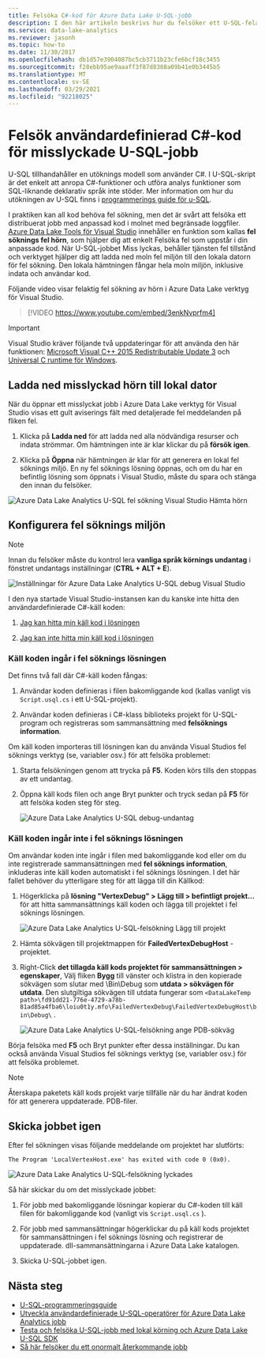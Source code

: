 ```yaml
---
title: Felsöka C#-kod för Azure Data Lake U-SQL-jobb
description: I den här artikeln beskrivs hur du felsöker ett U-SQL-felaktigt hörn med Azure Data Lake verktyg för Visual Studio.
ms.service: data-lake-analytics
ms.reviewer: jasonh
ms.topic: how-to
ms.date: 11/30/2017
ms.openlocfilehash: db1d57e3904087bc5cb3711b23cfe6bcf18c3455
ms.sourcegitcommit: f28ebb95ae9aaaff3f87d8388a09b41e0b3445b5
ms.translationtype: MT
ms.contentlocale: sv-SE
ms.lasthandoff: 03/29/2021
ms.locfileid: "92218025"
---
```

# <a name="debug-user-defined-c-code-for-failed-u-sql-jobs"></a>Felsök användardefinierad C#-kod för misslyckade U-SQL-jobb

U-SQL tillhandahåller en utöknings modell som använder C#. I U-SQL-skript är det enkelt att anropa C#-funktioner och utföra analys funktioner som SQL-liknande deklarativ språk inte stöder. Mer information om hur du utökningen av U-SQL finns i [programmerings guide för u-SQL](./data-lake-analytics-u-sql-programmability-guide.md#use-user-defined-functions-udf). 

I praktiken kan all kod behöva fel sökning, men det är svårt att felsöka ett distribuerat jobb med anpassad kod i molnet med begränsade loggfiler. [Azure Data Lake Tools för Visual Studio](https://aka.ms/adltoolsvs) innehåller en funktion som kallas **fel söknings fel hörn**, som hjälper dig att enkelt Felsöka fel som uppstår i din anpassade kod. När U-SQL-jobbet Miss lyckas, behåller tjänsten fel tillstånd och verktyget hjälper dig att ladda ned moln fel miljön till den lokala datorn för fel sökning. Den lokala hämtningen fångar hela moln miljön, inklusive indata och användar kod.

Följande video visar felaktig fel sökning av hörn i Azure Data Lake verktyg för Visual Studio.

> [!VIDEO https://www.youtube.com/embed/3enkNvprfm4]
>

> [!IMPORTANT]
> Visual Studio kräver följande två uppdateringar för att använda den här funktionen: [Microsoft Visual C++ 2015 Redistributable Update 3](https://www.microsoft.com/en-us/download/details.aspx?id=53840) och [Universal C runtime för Windows](https://www.microsoft.com/download/details.aspx?id=50410).
>

## <a name="download-failed-vertex-to-local-machine"></a>Ladda ned misslyckad hörn till lokal dator

När du öppnar ett misslyckat jobb i Azure Data Lake verktyg för Visual Studio visas ett gult aviserings fält med detaljerade fel meddelanden på fliken fel.

1. Klicka på **Ladda ned** för att ladda ned alla nödvändiga resurser och indata strömmar. Om hämtningen inte är klar klickar du på **försök igen**.

2. Klicka på **Öppna** när hämtningen är klar för att generera en lokal fel söknings miljö. En ny fel söknings lösning öppnas, och om du har en befintlig lösning som öppnats i Visual Studio, måste du spara och stänga den innan du felsöker.

![Azure Data Lake Analytics U-SQL fel sökning Visual Studio Hämta hörn](./media/data-lake-analytics-debug-u-sql-jobs/data-lake-analytics-download-vertex.png)

## <a name="configure-the-debugging-environment"></a>Konfigurera fel söknings miljön

> [!NOTE]
> Innan du felsöker måste du kontrol lera **vanliga språk körnings undantag** i fönstret undantags inställningar (**CTRL + ALT + E**).

![Inställningar för Azure Data Lake Analytics U-SQL debug Visual Studio](./media/data-lake-analytics-debug-u-sql-jobs/data-lake-analytics-clr-exception-setting.png)

I den nya startade Visual Studio-instansen kan du kanske inte hitta den användardefinierade C#-käll koden:

1. [Jag kan hitta min käll kod i lösningen](#source-code-is-included-in-debugging-solution)

2. [Jag kan inte hitta min käll kod i lösningen](#source-code-is-not-included-in-debugging-solution)

### <a name="source-code-is-included-in-debugging-solution"></a>Käll koden ingår i fel söknings lösningen

Det finns två fall där C#-käll koden fångas:

1. Användar koden definieras i filen bakomliggande kod (kallas vanligt vis `Script.usql.cs` i ett U-SQL-projekt).

2. Användar koden definieras i C#-klass biblioteks projekt för U-SQL-program och registreras som sammansättning med **felsöknings information**.

Om käll koden importeras till lösningen kan du använda Visual Studios fel söknings verktyg (se, variabler osv.) för att felsöka problemet:

1. Starta felsökningen genom att trycka på **F5**. Koden körs tills den stoppas av ett undantag.

2. Öppna käll kods filen och ange Bryt punkter och tryck sedan på **F5** för att felsöka koden steg för steg.

    ![Azure Data Lake Analytics U-SQL debug-undantag](./media/data-lake-analytics-debug-u-sql-jobs/data-lake-analytics-debug-exception.png)

### <a name="source-code-is-not-included-in-debugging-solution"></a>Käll koden ingår inte i fel söknings lösningen

Om användar koden inte ingår i filen med bakomliggande kod eller om du inte registrerade sammansättningen med **fel söknings information**, inkluderas inte käll koden automatiskt i fel söknings lösningen. I det här fallet behöver du ytterligare steg för att lägga till din Källkod:

1. Högerklicka på **lösning "VertexDebug" > Lägg till > befintligt projekt...** för att hitta sammansättnings käll koden och lägga till projektet i fel söknings lösningen.

    ![Azure Data Lake Analytics U-SQL-felsökning Lägg till projekt](./media/data-lake-analytics-debug-u-sql-jobs/data-lake-analytics-add-project-to-debug-solution.png)

2. Hämta sökvägen till projektmappen för **FailedVertexDebugHost** -projektet. 

3. Right-Click **det tillagda käll kods projektet för sammansättningen > egenskaper**, Välj fliken **Bygg** till vänster och klistra in den kopierade sökvägen som slutar med \Bin\Debug som **utdata > sökvägen för utdata**. Den slutgiltiga sökvägen till utdata fungerar som `<DataLakeTemp path>\fd91dd21-776e-4729-a78b-81ad85a4fba6\loiu0t1y.mfo\FailedVertexDebug\FailedVertexDebugHost\bin\Debug\` .

    ![Azure Data Lake Analytics U-SQL-felsökning ange PDB-sökväg](./media/data-lake-analytics-debug-u-sql-jobs/data-lake-analytics-set-pdb-path.png)

Börja felsöka med **F5** och Bryt punkter efter dessa inställningar. Du kan också använda Visual Studios fel söknings verktyg (se, variabler osv.) för att felsöka problemet.

> [!NOTE]
> Återskapa paketets käll kods projekt varje tillfälle när du har ändrat koden för att generera uppdaterade. PDB-filer.

## <a name="resubmit-the-job"></a>Skicka jobbet igen

Efter fel sökningen visas följande meddelande om projektet har slutförts:

`The Program 'LocalVertexHost.exe' has exited with code 0 (0x0).`

![Azure Data Lake Analytics U-SQL-felsökning lyckades](./media/data-lake-analytics-debug-u-sql-jobs/data-lake-analytics-debug-succeed.png)

Så här skickar du om det misslyckade jobbet:

1. För jobb med bakomliggande lösningar kopierar du C#-koden till käll filen för bakomliggande kod (vanligt vis `Script.usql.cs` ).

2. För jobb med sammansättningar högerklickar du på käll kods projektet för sammansättningen i fel söknings lösning och registrerar de uppdaterade. dll-sammansättningarna i Azure Data Lake katalogen.

3. Skicka U-SQL-jobbet igen.

## <a name="next-steps"></a>Nästa steg

- [U-SQL-programmeringsguide](data-lake-analytics-u-sql-programmability-guide.md)
- [Utveckla användardefinierade U-SQL-operatörer för Azure Data Lake Analytics jobb](data-lake-analytics-u-sql-develop-user-defined-operators.md)
- [Testa och felsöka U-SQL-jobb med lokal körning och Azure Data Lake U-SQL SDK](data-lake-analytics-data-lake-tools-local-run.md)
- [Så här felsöker du ett onormalt återkommande jobb](data-lake-analytics-data-lake-tools-debug-recurring-job.md)